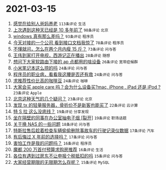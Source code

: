 # 2021-03-15

1. [感觉在给别人爸妈养老](https://www.v2ex.com/t/761692) `113条评论` `生活`
1. [上次遇到这种天已经是 10 多年前了](https://www.v2ex.com/t/761639) `98条评论` `北京`
1. [windows 真有那么差吗？](https://www.v2ex.com/t/761788) `93条评论` `程序员`
1. [今天对接的一个公司 看到接口文档我惊了](https://www.v2ex.com/t/761703) `78条评论` `程序员`
1. [不懂就问，怎么在两个月内瘦 15 斤？](https://www.v2ex.com/t/761648) `73条评论` `问与答`
1. [王伟到家打开电视，西游记正在播出](https://www.v2ex.com/t/761637) `28条评论` `随想`
1. [想问下大家软路由下接的 ap 点都用的啥设备](https://www.v2ex.com/t/761818) `26条评论` `宽带症候群`
1. [小米笔记本这么捞的吗](https://www.v2ex.com/t/761751) `24条评论` `问与答`
1. [程序员的职业病，看看我这腰是否还有救](https://www.v2ex.com/t/761664) `24条评论` `问与答`
1. [求推荐性价比高的咖啡豆](https://www.v2ex.com/t/761647) `24条评论` `咖啡`
1. [大家会买 apple care 吗？会为什么设备买?mac, iPhone , iPad 还是 iPod ?](https://www.v2ex.com/t/761816) `23条评论` `Apple`
1. [北京这种天气的几个疑问？](https://www.v2ex.com/t/761690) `23条评论` `北京`
1. [发现 tx 的轻量服务器，骨折价不是新客也能买了](https://www.v2ex.com/t/761801) `22条评论` `云计算`
1. [特 S 拉 这么没底线？](https://www.v2ex.com/t/761805) `19条评论` `分享发现`
1. [坐在隔壁的同事在办公室抽电子烟 [裂开]](https://www.v2ex.com/t/761709) `19条评论` `职场话题`
1. [关于换 NAS 的一些问题](https://www.v2ex.com/t/761653) `18条评论` `问与答`
1. [特斯拉售后趁着检查车辆偷偷删除事故车的行驶记录仪数据](https://www.v2ex.com/t/761792) `17条评论` `汽车`
1. [有后悔过 X 年前的选择吗？](https://www.v2ex.com/t/761762) `17条评论` `问与答`
1. [害怕工作是我的问题吗？](https://www.v2ex.com/t/761738) `16条评论` `程序员`
1. [魔都 200 万首付预算求购房推荐](https://www.v2ex.com/t/761673) `16条评论` `生活`
1. [各位有遇到过房东不让申报个税抵扣的吗](https://www.v2ex.com/t/761768) `15条评论` `问与答`
1. [大家经营期限的无限期怎么存呢？](https://www.v2ex.com/t/761705) `15条评论` `MySQL`
